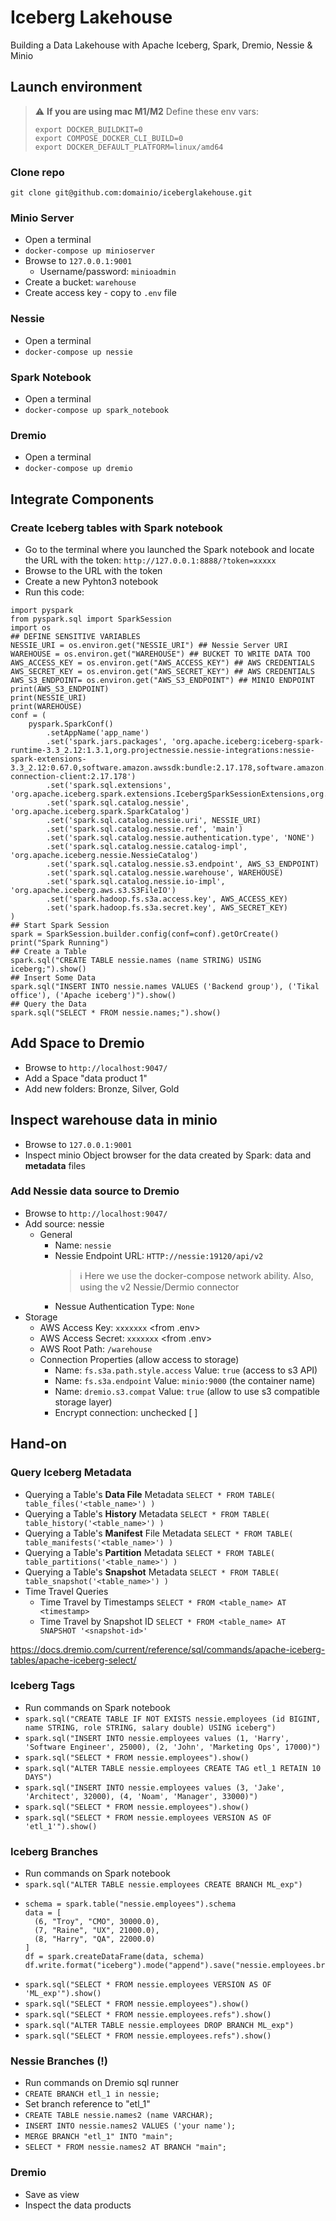 # Iceberg Lakehouse
Building a Data Lakehouse with Apache Iceberg, Spark, Dremio, Nessie &amp; Minio

## Launch environment
> :warning:  **If you are using mac M1/M2**
> Define these env vars:
> ```
> export DOCKER_BUILDKIT=0
> export COMPOSE_DOCKER_CLI_BUILD=0
> export DOCKER_DEFAULT_PLATFORM=linux/amd64
> ```
### Clone repo
`git clone git@github.com:domainio/iceberglakehouse.git`
### Minio Server
* Open a terminal
* `docker-compose up minioserver`
* Browse to `127.0.0.1:9001`
  * Username/password: `minioadmin`
* Create a bucket: `warehouse`
* Create access key - copy to `.env` file

### Nessie
* Open a terminal
* `docker-compose up nessie`

### Spark Notebook
* Open a terminal
* `docker-compose up spark_notebook`

### Dremio
* Open a terminal
* `docker-compose up dremio`

## Integrate Components
### Create Iceberg tables with Spark notebook
* Go to the terminal where you launched the Spark notebook and locate the URL with the token: `http://127.0.0.1:8888/?token=xxxxx`
* Browse to the URL with the token
* Create a new Pyhton3 notebook
* Run this code:
```
import pyspark
from pyspark.sql import SparkSession
import os
## DEFINE SENSITIVE VARIABLES
NESSIE_URI = os.environ.get("NESSIE_URI") ## Nessie Server URI
WAREHOUSE = os.environ.get("WAREHOUSE") ## BUCKET TO WRITE DATA TOO
AWS_ACCESS_KEY = os.environ.get("AWS_ACCESS_KEY") ## AWS CREDENTIALS
AWS_SECRET_KEY = os.environ.get("AWS_SECRET_KEY") ## AWS CREDENTIALS
AWS_S3_ENDPOINT= os.environ.get("AWS_S3_ENDPOINT") ## MINIO ENDPOINT
print(AWS_S3_ENDPOINT)
print(NESSIE_URI)
print(WAREHOUSE)
conf = (
    pyspark.SparkConf()
        .setAppName('app_name')
        .set('spark.jars.packages', 'org.apache.iceberg:iceberg-spark-runtime-3.3_2.12:1.3.1,org.projectnessie.nessie-integrations:nessie-spark-extensions-3.3_2.12:0.67.0,software.amazon.awssdk:bundle:2.17.178,software.amazon.awssdk:url-connection-client:2.17.178')
        .set('spark.sql.extensions', 'org.apache.iceberg.spark.extensions.IcebergSparkSessionExtensions,org.projectnessie.spark.extensions.NessieSparkSessionExtensions')
        .set('spark.sql.catalog.nessie', 'org.apache.iceberg.spark.SparkCatalog')
        .set('spark.sql.catalog.nessie.uri', NESSIE_URI)
        .set('spark.sql.catalog.nessie.ref', 'main')
        .set('spark.sql.catalog.nessie.authentication.type', 'NONE')
        .set('spark.sql.catalog.nessie.catalog-impl', 'org.apache.iceberg.nessie.NessieCatalog')
        .set('spark.sql.catalog.nessie.s3.endpoint', AWS_S3_ENDPOINT)
        .set('spark.sql.catalog.nessie.warehouse', WAREHOUSE)
        .set('spark.sql.catalog.nessie.io-impl', 'org.apache.iceberg.aws.s3.S3FileIO')
        .set('spark.hadoop.fs.s3a.access.key', AWS_ACCESS_KEY)
        .set('spark.hadoop.fs.s3a.secret.key', AWS_SECRET_KEY)
)
## Start Spark Session
spark = SparkSession.builder.config(conf=conf).getOrCreate()
print("Spark Running")
## Create a Table
spark.sql("CREATE TABLE nessie.names (name STRING) USING iceberg;").show()
## Insert Some Data
spark.sql("INSERT INTO nessie.names VALUES ('Backend group'), ('Tikal office'), ('Apache iceberg')").show()
## Query the Data
spark.sql("SELECT * FROM nessie.names;").show()
```

## Add Space to Dremio
* Browse to `http://localhost:9047/`
* Add a Space "data product 1"
* Add new folders: Bronze, Silver, Gold

## Inspect warehouse data in minio
* Browse to `127.0.0.1:9001`
* Inspect minio Object browser for the data created by Spark: data and **metadata** files

### Add Nessie data source to Dremio
* Browse to `http://localhost:9047/`
* Add source: nessie
  * General
    * Name: `nessie`
    * Nessie Endpoint URL: `HTTP://nessie:19120/api/v2`
      > ℹ️ Here we use the docker-compose network ability.
      > Also, using the v2 Nessie/Dermio connector
    * Nessue Authentication Type: `None`
* Storage
  * AWS Access Key: `xxxxxxx` <from .env>
  * AWS Access Secret: `xxxxxxx` <from .env>
  * AWS Root Path: `/warehouse`
  * Connection Properties (allow access to storage)
    * Name: `fs.s3a.path.style.access` Value: `true` (access to s3 API) 
    * Name: `fs.s3a.endpoint` Value: `minio:9000` (the container name)
    * Name: `dremio.s3.compat` Value: `true`  (allow to use s3 compatible storage layer)
    * Encrypt connection: unchecked [ ]
    

## Hand-on
### Query Iceberg Metadata
* Querying a Table's **Data File** Metadata `SELECT * FROM TABLE( table_files('<table_name>') )`
* Querying a Table's **History** Metadata `SELECT * FROM TABLE( table_history('<table_name>') )`
* Querying a Table's **Manifest** File Metadata `SELECT * FROM TABLE( table_manifests('<table_name>') )`
* Querying a Table's **Partition** Metadata `SELECT * FROM TABLE( table_partitions('<table_name>') )`
* Querying a Table's **Snapshot** Metadata `SELECT * FROM TABLE( table_snapshot('<table_name>') )`
* Time Travel Queries
  * Time Travel by Timestamps `SELECT * FROM <table_name> AT <timestamp>`
  * Time Travel by Snapshot ID `SELECT * FROM <table_name> AT SNAPSHOT '<snapshot-id>'`

https://docs.dremio.com/current/reference/sql/commands/apache-iceberg-tables/apache-iceberg-select/


### Iceberg Tags
* Run commands on Spark notebook
* `spark.sql("CREATE TABLE IF NOT EXISTS nessie.employees (id BIGINT, name STRING, role STRING, salary double) USING iceberg")`
* `spark.sql("INSERT INTO nessie.employees values (1, 'Harry', 'Software Engineer', 25000), (2, 'John', 'Marketing Ops', 17000)")`
* `spark.sql("SELECT * FROM nessie.employees").show()`
* `spark.sql("ALTER TABLE nessie.employees CREATE TAG etl_1 RETAIN 10 DAYS")`
* `spark.sql("INSERT INTO nessie.employees values (3, 'Jake', 'Architect', 32000), (4, 'Noam', 'Manager', 33000)")`
* `spark.sql("SELECT * FROM nessie.employees").show()`
* `spark.sql("SELECT * FROM nessie.employees VERSION AS OF 'etl_1'").show()`

### Iceberg Branches
* Run commands on Spark notebook
* `spark.sql("ALTER TABLE nessie.employees CREATE BRANCH ML_exp")`
* ```
  schema = spark.table("nessie.employees").schema
  data = [
    (6, "Troy", "CMO", 30000.0),
    (7, "Raine", "UX", 21000.0),
    (8, "Harry", "QA", 22000.0)
  ]
  df = spark.createDataFrame(data, schema)
  df.write.format("iceberg").mode("append").save("nessie.employees.branch_ML_exp")
  ```
* `spark.sql("SELECT * FROM nessie.employees VERSION AS OF 'ML_exp'").show()`
* `spark.sql("SELECT * FROM nessie.employees").show()`
* `spark.sql("SELECT * FROM nessie.employees.refs").show()`
* `spark.sql("ALTER TABLE nessie.employees DROP BRANCH ML_exp")`
* `spark.sql("SELECT * FROM nessie.employees.refs").show()`

### Nessie Branches (!)
* Run commands on Dremio sql runner
* `CREATE BRANCH etl_1 in nessie;`
* Set branch reference to "etl_1"
* `CREATE TABLE nessie.names2 (name VARCHAR);`
* `INSERT INTO nessie.names2 VALUES ('your name');`
* `MERGE BRANCH "etl_1" INTO "main";`
* `SELECT * FROM nessie.names2 AT BRANCH "main";`

### Dremio
* Save as view
* Inspect the data products
